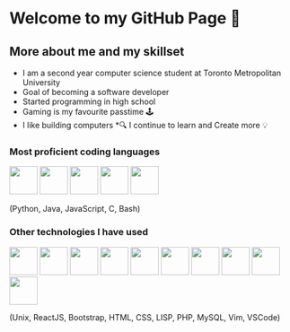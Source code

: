 

# Welcome to my GitHub Page 👋

## More about me and my skillset

* I am a second year computer science student at Toronto Metropolitan University
* Goal of becoming a software developer
* Started programming in high school 
* Gaming is my favourite passtime 🕹️
* I like building computers
*🔍 I continue to learn and Create more 💡

### Most proficient coding languages


<p float="left"> 
<img src="https://cdn.jsdelivr.net/gh/devicons/devicon/icons/python/python-original.svg" width="50"/>
<img src="https://cdn.jsdelivr.net/gh/devicons/devicon/icons/java/java-original.svg" width="50"/>
<img src="https://cdn.jsdelivr.net/gh/devicons/devicon/icons/javascript/javascript-original.svg" width="50"/>
<img src="https://cdn.jsdelivr.net/gh/devicons/devicon/icons/c/c-original.svg" width="50"/>
<img src="https://cdn.jsdelivr.net/gh/devicons/devicon/icons/bash/bash-plain.svg" width="50"/>
</p>
                                                                                                        
(Python, Java, JavaScript, C, Bash)
                                                                                                        
### Other technologies I have used

<p float="left">
<img src="https://cdn.jsdelivr.net/gh/devicons/devicon/icons/unix/unix-original.svg" width="50"/>
<img src="https://cdn.jsdelivr.net/gh/devicons/devicon/icons/react/react-original.svg" width="50"/>
<img src="https://cdn.jsdelivr.net/gh/devicons/devicon/icons/bootstrap/bootstrap-original.svg" width="50"/>
<img src="https://cdn.jsdelivr.net/gh/devicons/devicon/icons/html5/html5-original.svg" width="50"/>
<img src="https://cdn.jsdelivr.net/gh/devicons/devicon/icons/css3/css3-original.svg" width="50"/>
<img src="https://user-images.githubusercontent.com/90167278/221134516-31d51357-2641-45d3-b33f-60071e82f6dc.png" width="50" />
<img src="https://cdn.jsdelivr.net/gh/devicons/devicon/icons/php/php-original.svg" width="50"/>
<img src="https://cdn.jsdelivr.net/gh/devicons/devicon/icons/mysql/mysql-original.svg" width="50"/>
<img src="https://cdn.jsdelivr.net/gh/devicons/devicon/icons/vim/vim-original.svg" width="50"/>
<img src="https://cdn.jsdelivr.net/gh/devicons/devicon/icons/vscode/vscode-original.svg" width="50"/>
</p>

(Unix, ReactJS, Bootstrap, HTML, CSS, LISP, PHP, MySQL, Vim, VSCode)






<!--
**MrMothi/MrMothi** is a ✨ _special_ ✨ repository because its `README.md` (this file) appears on your GitHub profile.

Here are some ideas to get you started:

- 🔭 I’m currently working on ...
- 🌱 I’m currently learning ...
- 👯 I’m looking to collaborate on ...
- 🤔 I’m looking for help with ...
- 💬 Ask me about ...
- 📫 How to reach me: ...
- 😄 Pronouns: ...
- ⚡ Fun fact: ...
-->
